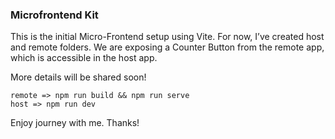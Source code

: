 ### Microfrontend Kit

This is the initial Micro-Frontend setup using Vite. For now, I’ve created host and remote folders. We are exposing a Counter Button from the remote app, which is accessible in the host app.

More details will be shared soon!

```code
remote => npm run build && npm run serve
host => npm run dev
```

Enjoy journey with me. Thanks!

